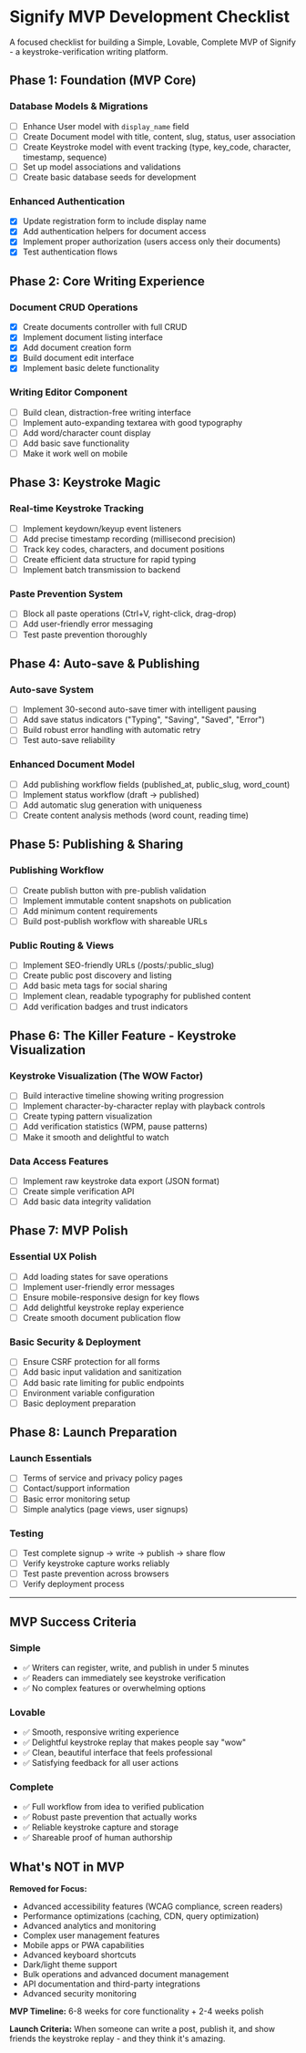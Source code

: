 # Signify MVP Development Checklist

A focused checklist for building a Simple, Lovable, Complete MVP of Signify - a keystroke-verification writing platform.

## Phase 1: Foundation (MVP Core)

### Database Models & Migrations
- [ ] Enhance User model with `display_name` field
- [ ] Create Document model with title, content, slug, status, user association
- [ ] Create Keystroke model with event tracking (type, key_code, character, timestamp, sequence)
- [ ] Set up model associations and validations
- [ ] Create basic database seeds for development

### Enhanced Authentication
- [x] Update registration form to include display name
- [x] Add authentication helpers for document access
- [x] Implement proper authorization (users access only their documents)
- [x] Test authentication flows

## Phase 2: Core Writing Experience

### Document CRUD Operations
- [x] Create documents controller with full CRUD
- [x] Implement document listing interface
- [x] Add document creation form
- [x] Build document edit interface
- [x] Implement basic delete functionality

### Writing Editor Component
- [ ] Build clean, distraction-free writing interface
- [ ] Implement auto-expanding textarea with good typography
- [ ] Add word/character count display
- [ ] Add basic save functionality
- [ ] Make it work well on mobile

## Phase 3: Keystroke Magic

### Real-time Keystroke Tracking
- [ ] Implement keydown/keyup event listeners
- [ ] Add precise timestamp recording (millisecond precision)
- [ ] Track key codes, characters, and document positions
- [ ] Create efficient data structure for rapid typing
- [ ] Implement batch transmission to backend

### Paste Prevention System
- [ ] Block all paste operations (Ctrl+V, right-click, drag-drop)
- [ ] Add user-friendly error messaging
- [ ] Test paste prevention thoroughly

## Phase 4: Auto-save & Publishing

### Auto-save System
- [ ] Implement 30-second auto-save timer with intelligent pausing
- [ ] Add save status indicators ("Typing", "Saving", "Saved", "Error")
- [ ] Build robust error handling with automatic retry
- [ ] Test auto-save reliability

### Enhanced Document Model
- [ ] Add publishing workflow fields (published_at, public_slug, word_count)
- [ ] Implement status workflow (draft → published)
- [ ] Add automatic slug generation with uniqueness
- [ ] Create content analysis methods (word count, reading time)

## Phase 5: Publishing & Sharing

### Publishing Workflow
- [ ] Create publish button with pre-publish validation
- [ ] Implement immutable content snapshots on publication
- [ ] Add minimum content requirements
- [ ] Build post-publish workflow with shareable URLs

### Public Routing & Views
- [ ] Implement SEO-friendly URLs (/posts/:public_slug)
- [ ] Create public post discovery and listing
- [ ] Add basic meta tags for social sharing
- [ ] Implement clean, readable typography for published content
- [ ] Add verification badges and trust indicators

## Phase 6: The Killer Feature - Keystroke Visualization

### Keystroke Visualization (The WOW Factor)
- [ ] Build interactive timeline showing writing progression
- [ ] Implement character-by-character replay with playback controls
- [ ] Create typing pattern visualization
- [ ] Add verification statistics (WPM, pause patterns)
- [ ] Make it smooth and delightful to watch

### Data Access Features
- [ ] Implement raw keystroke data export (JSON format)
- [ ] Create simple verification API
- [ ] Add basic data integrity validation

## Phase 7: MVP Polish

### Essential UX Polish
- [ ] Add loading states for save operations
- [ ] Implement user-friendly error messages
- [ ] Ensure mobile-responsive design for key flows
- [ ] Add delightful keystroke replay experience
- [ ] Create smooth document publication flow

### Basic Security & Deployment
- [ ] Ensure CSRF protection for all forms
- [ ] Add basic input validation and sanitization
- [ ] Add basic rate limiting for public endpoints
- [ ] Environment variable configuration
- [ ] Basic deployment preparation

## Phase 8: Launch Preparation

### Launch Essentials
- [ ] Terms of service and privacy policy pages
- [ ] Contact/support information
- [ ] Basic error monitoring setup
- [ ] Simple analytics (page views, user signups)

### Testing
- [ ] Test complete signup → write → publish → share flow
- [ ] Verify keystroke capture works reliably
- [ ] Test paste prevention across browsers
- [ ] Verify deployment process

---

## MVP Success Criteria

### Simple
- ✅ Writers can register, write, and publish in under 5 minutes
- ✅ Readers can immediately see keystroke verification
- ✅ No complex features or overwhelming options

### Lovable
- ✅ Smooth, responsive writing experience
- ✅ Delightful keystroke replay that makes people say "wow"
- ✅ Clean, beautiful interface that feels professional
- ✅ Satisfying feedback for all user actions

### Complete
- ✅ Full workflow from idea to verified publication
- ✅ Robust paste prevention that actually works
- ✅ Reliable keystroke capture and storage
- ✅ Shareable proof of human authorship

## What's NOT in MVP

**Removed for Focus:**
- Advanced accessibility features (WCAG compliance, screen readers)
- Performance optimizations (caching, CDN, query optimization)
- Advanced analytics and monitoring
- Complex user management features
- Mobile apps or PWA capabilities
- Advanced keyboard shortcuts
- Dark/light theme support
- Bulk operations and advanced document management
- API documentation and third-party integrations
- Advanced security monitoring

**MVP Timeline:** 6-8 weeks for core functionality + 2-4 weeks polish

**Launch Criteria:** When someone can write a post, publish it, and show friends the keystroke replay - and they think it's amazing.